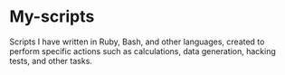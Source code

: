 # My-scripts
Scripts I have written in Ruby, Bash, and other languages, created to perform specific actions such as calculations, data generation, hacking tests, and other tasks.
